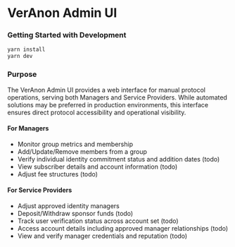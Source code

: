 # VerAnon Admin UI

### Getting Started with Development

```bash
yarn install
yarn dev
```

### Purpose

The VerAnon Admin UI provides a web interface for manual protocol operations, serving both Managers and Service Providers. While automated solutions may be preferred in production environments, this interface ensures direct protocol accessibility and operational visibility.

#### For Managers

- Monitor group metrics and membership
- Add/Update/Remove members from a group
- Verify individual identity commitment status and addition dates (todo)
- View subscriber details and account information (todo)
- Adjust fee structures (todo)

#### For Service Providers

- Adjust approved identity managers 
- Deposit/Withdraw sponsor funds (todo)
- Track user verification status across account set (todo)
- Access account details including approved manager relationships (todo)
- View and verify manager credentials and reputation (todo)
